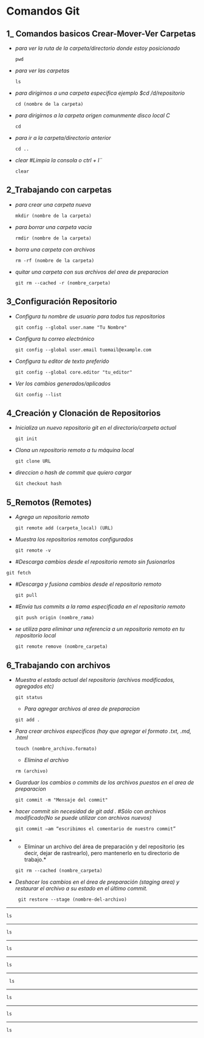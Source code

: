 # Comandos Git


## 1_ Comandos basicos Crear-Mover-Ver Carpetas

* *para ver la ruta de la carpeta/directorio donde estoy posicionado*
  ```
  pwd
  ```
* *para ver las carpetas*
  ```
  ls
  ```
* *para dirigirnos a una carpeta especifica ejemplo $cd /d/repositorio*
  ```
  cd (nombre de la carpeta)
  ```
* *para dirigirnos a la carpeta origen comunmente disco local C*
  ```
  cd 
  ```
* *para ir a la carpeta/directorio anterior*
  ````
  cd ..
  ````
* *clear #Limpia la consola o ctrl + l¨*
  ````
  clear
  ````
## 2_Trabajando con carpetas


* *para crear una carpeta nueva*
  ```
  mkdir (nombre de la carpeta)
  ```
* *para borrar una carpeta vacia*
  ```
  rmdir (nombre de la carpeta)
  ```
* *borra una carpeta con archivos*
  ```
  rm -rf (nombre de la carpeta)
  ```
* *quitar una carpeta con sus archivos del area de preparacion*
  ```
  git rm --cached -r (nombre_carpeta)
  ```


 ## 3_Configuración Repositorio

 
* *Configura tu nombre de usuario para todos tus repositorios*
  ``` 
  git config --global user.name "Tu Nombre"
  ```
* *Configura tu correo electrónico*
  ```
  git config --global user.email tuemail@example.com
  ``` 
* *Configura tu editor de texto preferido*
  ```
  git config --global core.editor "tu_editor"
  ```
* *Ver los cambios generados/aplicados*
  ```
  Git config --list
  ```

## 4_Creación y Clonación de Repositorios


* *Inicializa un nuevo repositorio git en el directorio/carpeta actual*
  ```
  git init	
  ```
* *Clona un repositorio remoto a tu máquina local*
  ```
  git clone URL
  ```
* *direccion o hash de commit que quiero cargar*
  ```
  Git checkout hash
  ```

  
## 5_Remotos (Remotes)


* *Agrega un repositorio remoto*  
  ```
  git remote add (carpeta_local) (URL)
  ```
* *Muestra los repositorios remotos configurados*
  ```
  git remote -v
  ```
 * *#Descarga cambios desde el repositorio remoto sin fusionarlos*
  ```
  git fetch
  ```
* *#Descarga y fusiona cambios desde el repositorio remoto*
  ```
  git pull
  ```
* *#Envía tus commits a la rama especificada en el repositorio remoto*
  ```
  git push origin (nombre_rama)
  ```
* *se utiliza para eliminar una referencia a un repositorio remoto en tu repositorio local*
  ```
  git remote remove (nombre_carpeta)
  ```

## 6_Trabajando con archivos


* *Muestra el estado actual del repositorio (archivos modificados, agregados etc)*
  ```
  git status
  ```
  * *Para agregar archivos al area de preparacion*
  ```
  git add .
  ```
* *Para crear archivos especificos (hay que agregar el formato .txt, .md, .html*
  ```
  touch (nombre_archivo.formato)
  ```
  * *Elimina el archivo*
  ```
  rm (archivo)
  ```
* *Guarduar los cambios o commits de los archivos puestos en el area de preparacion*
  ```
  git commit -m "Mensaje del commit"
  ```
* *hacer commit sin necesidad de git add . #Sólo con archivos modificado(No se puede utilizar con archivos nuevos)*
  ```
  git commit –am “escribimos el comentario de nuestro commit”
  ```
* * Eliminar un archivo del área de preparación y del repositorio (es decir, dejar de rastrearlo), pero mantenerlo en tu directorio de trabajo.*
  ```
  git rm --cached (nombre_carpeta)
  ```
* *Deshacer los cambios en el área de preparación (staging area) y restaurar el archivo a su estado en el último commit.*
  ```
   git restore --stage (nombre-del-archivo)
  ```
* **
  ```
  ls
  ```
* **
  ```
  ls
  ```
* **
  ```
  ls
  ```
* **
  ```
  ls
  ```
* **
  ```
   ls
  ```
* **
  ```
  ls
  ```
* **
  ```
  ls
  ```
* **
  ```
  ls
  ```

